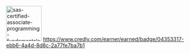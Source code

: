<img width="96" height="96" alt="sas-certified-associate-programming-fundamentals-using-sas-9-4" src="https://github.com/user-attachments/assets/b5fc2b39-7d28-4abc-a016-cc35eccb4805" /> https://www.credly.com/earner/earned/badge/04353317-ebb6-4a4d-8d8c-2a77fe7ba7b1
